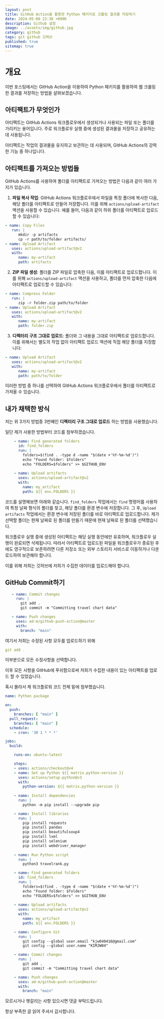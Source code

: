 ```yaml
---
layout: post
title: GitHub Action을 활용한 Python 패키지로 크롤링 결과물 저장하기
date: 2024-05-08 22:38 +0900
description: Github 설정
image: ../assets/img/github.jpg
category: github
tags: git github 깃허브
published: true
sitemap: true
---
```


# 개요

이번 포스팅에서는 GitHub Action을 이용하여 Python 패키지를 활용하여 웹 크롤링한 결과를 저장하는 방법을 살펴보겠습니다.

## 아티팩트가 무엇인가

아티팩트는 GitHub Actions 워크플로우에서 생성되거나 사용되는 파일 또는 폴더를 가리키는 용어입니다. 주로 워크플로우 실행 중에 생성된 결과물을 저장하고 공유하는 데 사용됩니다. 

아티팩트는 작업의 결과물을 유지하고 보관하는 데 사용되며, GitHub Actions의 강력한 기능 중 하나입니다.

## 아티팩트를 가져오는 방법들

GitHub Actions를 사용하여 폴더를 아티팩트로 가져오는 방법은 다음과 같이 여러 가지가 있습니다.

1. **파일 복사 작업**: GitHub Actions 워크플로우에서 파일을 특정 폴더에 복사한 다음, 해당 폴더를 아티팩트로 만들어 저장합니다. 이를 위해 `actions/upload-artifact` 액션을 사용할 수 있습니다. 예를 들어, 다음과 같이 하위 폴더를 아티팩트로 업로드할 수 있습니다:
```yaml
- name: Copy Files
   run: |
      mkdir -p artifacts
      cp -r path/to/folder artifacts/
- name: Upload Artifact
   uses: actions/upload-artifact@v2
   with:
      name: my-artifact
      path: artifacts
```

2. **ZIP 파일 생성**: 폴더를 ZIP 파일로 압축한 다음, 이를 아티팩트로 업로드합니다. 이를 위해 `actions/upload-artifact` 액션을 사용하고, 폴더를 먼저 압축한 다음에 아티팩트로 업로드할 수 있습니다:
```yaml
- name: Compress Folder
   run: |
      zip -r folder.zip path/to/folder
- name: Upload Artifact
   uses: actions/upload-artifact@v2
   with:
      name: my-artifact
      path: folder.zip
```

3. **디렉터리 구조 그대로 업로드**: 폴더와 그 내용을 그대로 아티팩트로 업로드합니다. 이를 위해서는 별도의 작업 없이 아티팩트 업로드 액션에 직접 해당 폴더를 지정합니다:
```yaml
- name: Upload Artifact
   uses: actions/upload-artifact@v2
   with:
      name: my-artifact
      path: path/to/folder
```

이러한 방법 중 하나를 선택하여 GitHub Actions 워크플로우에서 폴더를 아티팩트로 가져올 수 있습니다.

## 내가 채택한 방식

저는 위 3가지 방법중 3번째인 **디렉터리 구조 그대로 업로드** 하는 방법을 사용했습니다.

일단 제가 사용한 방법부터 코드를 첨부하겠습니다.

```yml
    - name: Find generated folders
      id: find_folders
      run: |
        folders=$(find . -type d -name "$(date +'%Y-%m-%d')")
        echo "Found folder: $folders"
        echo "FOLDERS=$folders" >> $GITHUB_ENV
    
    - name: Upload artifacts
      uses: actions/upload-artifact@v2
      with:
        name: my_artifact
        path: ${{ env.FOLDERS }}
``` 
코드를 설명해보면 아래와 같습니다.
`find_folders` 작업에서는 `find` 명령어를 사용하여 특정 날짜 형식의 폴더를 찾고, 해당 폴더를 환경 변수에 저장합니다. 그 후, `Upload artifacts` 작업에서는 환경 변수에 저장된 폴더를 바로 아티팩트로 업로드합니다. 제가 선택할 폴더는 현재 날짜로 된 폴더를 만들기 때문에 현재 날짜로 된 폴더를 선택했습니다.

워크플로우 실행 중에 생성된 아티팩트는 해당 실행 동안에만 유효하며, 워크플로우 실행이 완료되면 삭제됩니다. 따라서 아티팩트로 업로드된 파일을 워크플로우가 종료된 후에도 영구적으로 보존하려면 다른 저장소 또는 외부 스토리지 서비스로 이동하거나 다운로드하여 보관해야 합니다.

이를 위해 저희는 깃허브에 저희가 수집한 데이터를 업로드해야 합니다.

## GitHub Commit하기
```yml
   - name: Commit changes
     run: |
       git add .
       git commit -m "Committing travel chart data"

   - name: Push changes
     uses: ad-m/github-push-action@master
     with: 
       branch: "main"
```

여기서 저희는 수정된 사항 모두를 업로드하기 위해
```yml
git add .
```
이부분으로 모든 수정사항을 선택합니다.

이후 모든 사항을 GitHub에 푸쉬함으로써 저희가 수집한 내용이 있는 아티팩트를 업로드 할 수 있었습니다.

혹시 몰라서 제 워크플로워 코드 전체 밑에 첨부했습니다.

```yml
name: Python package

on:
  push:
    branches: [ "main" ] 
  pull_request:
    branches: [ "main" ]
  schedule:
    - cron: '30 1 * * *'

jobs:
  build:

    runs-on: ubuntu-latest

    steps:
    - uses: actions/checkout@v4
    - name: Set up Python ${{ matrix.python-version }}
      uses: actions/setup-python@v3
      with:
        python-version: ${{ matrix.python-version }}
        
    - name: Install dependencies
      run: |
        python -m pip install --upgrade pip

    - name: Install libraries
      run: |
        pip install requests
        pip install pandas
        pip install beautifulsoup4
        pip install lxml
        pip install selenium
        pip install webdriver_manager
       
    - name: Run Python script
      run: |
        python3 travelrank.py

    - name: Find generated folders
      id: find_folders
      run: |
        folders=$(find . -type d -name "$(date +'%Y-%m-%d')")
        echo "Found folder: $folders"
        echo "FOLDERS=$folders" >> $GITHUB_ENV
    
    - name: Upload artifacts
      uses: actions/upload-artifact@v2
      with:
        name: my_artifact
        path: ${{ env.FOLDERS }}

    - name: Configure Git
      run: |
        git config --global user.email "kjw040416@gmail.com"
        git config --global user.name "KIMJW04"

    - name: Commit changes
      run: |
        git add .
        git commit -m "Committing travel chart data"

    - name: Push changes
      uses: ad-m/github-push-action@master
      with: 
        branch: "main"

```

모르시거나 햇갈리는 사항 있으시면 댓글 부탁드립니다.

항상 부족한 글 읽어 주셔서 감사합니다.